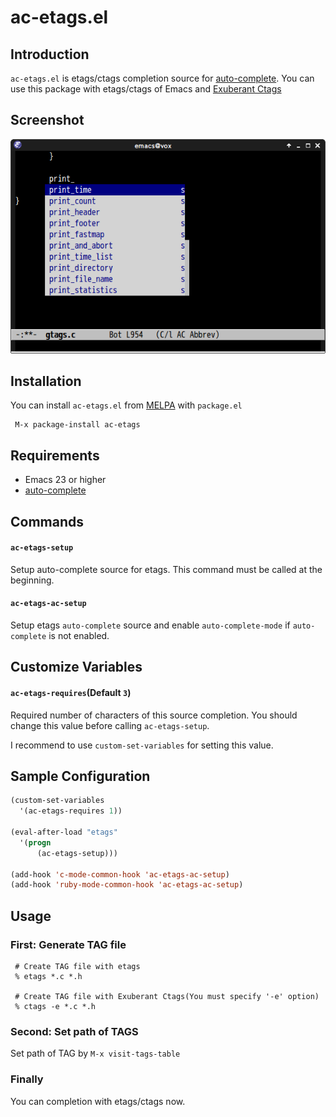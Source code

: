 # ac-etags.el

## Introduction

`ac-etags.el` is etags/ctags completion source for [auto-complete](https://github.com/auto-complete/auto-complete).
You can use this package with etags/ctags of Emacs and [Exuberant Ctags](http://ctags.sourceforge.net/)


## Screenshot

![ac-etags](image/ac-etags.png)


## Installation

You can install `ac-etags.el` from [MELPA](http://melpa.milkbox.net/) with `package.el`

```
 M-x package-install ac-etags
```

## Requirements

- Emacs 23 or higher
- [auto-complete](https://github.com/auto-complete/auto-complete)


## Commands

#### `ac-etags-setup`

Setup auto-complete source for etags. This command must be called at the beginning.

#### `ac-etags-ac-setup`

Setup etags `auto-complete` source and enable `auto-complete-mode` if
`auto-complete` is not enabled.

## Customize Variables

#### `ac-etags-requires`(Default `3`)

Required number of characters of this source completion.
You should change this value before calling `ac-etags-setup`.

I recommend to use `custom-set-variables` for setting this value.


## Sample Configuration

```lisp
(custom-set-variables
  '(ac-etags-requires 1))

(eval-after-load "etags"
  '(progn
      (ac-etags-setup)))

(add-hook 'c-mode-common-hook 'ac-etags-ac-setup)
(add-hook 'ruby-mode-common-hook 'ac-etags-ac-setup)
```

## Usage

### First: Generate TAG file

```
 # Create TAG file with etags
 % etags *.c *.h

 # Create TAG file with Exuberant Ctags(You must specify '-e' option)
 % ctags -e *.c *.h
```

### Second: Set path of TAGS

Set path of TAG by `M-x visit-tags-table`

### Finally

You can completion with etags/ctags now.
